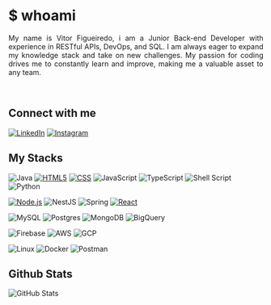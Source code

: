 # $ whoami
 <p align="justify">My name is Vitor Figueiredo, i am a Junior Back-end Developer with experience in RESTful APIs, DevOps, and SQL. I am always eager to expand my knowledge stack and take on new challenges. My passion for coding drives me to constantly learn and improve, making me a valuable asset to any team.</p>
 <br>

## Connect with me

[![LinkedIn](https://img.shields.io/badge/LinkedIn-000?style=for-the-badge&logo=linkedin&logoColor=0E76A8)](https://www.linkedin.com/in/vitor-figueiredo-b38b99191/) 
[![Instagram](https://img.shields.io/badge/Instagram-000?style=for-the-badge&logo=instagram)](https://www.instagram.com/vitor.figueired0/)


## My Stacks
![Java](https://img.shields.io/badge/Java-0d0a00?style=for-the-badge&logo=openjdk&logoColor=white)
[![HTML5](https://img.shields.io/badge/HTML5-0d0a00?style=for-the-badge&logo=html5&logoColor=white)](https://developer.mozilla.org/en-US/docs/Web/Guide/HTML/HTML5)
[![CSS](https://img.shields.io/badge/CSS-0d0a00?style=for-the-badge&logo=css3&logoColor=white)](https://developer.mozilla.org/en-US/docs/Web/CSS)
![JavaScript](https://img.shields.io/badge/JavaScript-0d0a00?style=for-the-badge&logo=javascript&logoColor=white)
![TypeScript](https://img.shields.io/badge/TypeScript-0d0a00?style=for-the-badge&logo=typescript&logoColor=white)
![Shell Script](https://img.shields.io/badge/shell_script-0d0a00.svg?style=for-the-badge&logo=gnu-bash&logoColor=white)
![Python](https://img.shields.io/badge/Python-0d0a00?style=for-the-badge&logo=python&logoColor=white)

[![Node.js](https://img.shields.io/badge/Node.js-0d0a00?style=for-the-badge&logo=node.js&logoColor=white)](https://nodejs.org/)
![NestJS](https://img.shields.io/badge/NestJS-0d0a00?style=for-the-badge&logo=nestjs&logoColor=white)
![Spring](https://img.shields.io/badge/spring-0d0a00.svg?style=for-the-badge&logo=spring&logoColor=white)
[![React](https://img.shields.io/badge/React-0d0a00?style=for-the-badge&logo=react&logoColor=white)](https://reactjs.org/)

![MySQL](https://img.shields.io/badge/mysql-0d0a00.svg?style=for-the-badge&logo=mysql&logoColor=white)
![Postgres](https://img.shields.io/badge/postgres-0d0a00.svg?style=for-the-badge&logo=postgresql&logoColor=white)
![MongoDB](https://img.shields.io/badge/MongoDB-0d0a00?style=for-the-badge&logo=mongodb&logoColor=white)
![BigQuery](https://img.shields.io/badge/BigQuery-0d0a00?style=for-the-badge&logo=google-cloud&logoColor=white)

![Firebase](https://img.shields.io/badge/Firebase-0d0a00?style=for-the-badge&logo=firebase&logoColor=white)
![AWS](https://img.shields.io/badge/AWS-0d0a00?style=for-the-badge&logo=amazon-aws&logoColor=white)
![GCP](https://img.shields.io/badge/GCP-0d0a00?style=for-the-badge&logo=google-cloud&logoColor=white)

![Linux](https://img.shields.io/badge/Linux-0d0a00?style=for-the-badge&logo=linux&logoColor=white)
![Docker](https://img.shields.io/badge/docker-0d0a00.svg?style=for-the-badge&logo=docker&logoColor=white)
![Postman](https://img.shields.io/badge/Postman-0d0a00?style=for-the-badge&logo=postman&logoColor=white)




## Github Stats
![GitHub Stats](https://github-readme-stats.vercel.app/api?username=vitorfigueired0&theme=transparent&bg_color=000&border_color=30A3DC&show_icons=true&icon_color=30A3DC&title_color=f0f8ff&text_color=FFF)


